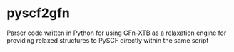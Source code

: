 # pyscf2gfn
Parser code written in Python for using GFn-XTB as a relaxation engine for providing relaxed structures to PySCF directly within the same script
